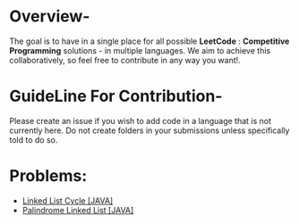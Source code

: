 # Overview-
The goal is to have in a single place for all possible **LeetCode** : **Competitive Programming** solutions - in multiple languages. We aim to achieve this collaboratively, so feel free to contribute in any way you want!.

# GuideLine For Contribution-
Please create an issue if you wish to add code in a language that is not currently here. Do not create folders in your submissions unless specifically told to do so.

# Problems:

- [Linked List Cycle [JAVA]](141.LinkedListCycle.java)
- [Palindrome Linked List [JAVA]](234.PalindromeLinkedList.java)
